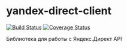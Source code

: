 yandex-direct-client
====================

[![Build Status](https://travis-ci.org/purecode/yandex-direct-client.svg?branch=master)](https://travis-ci.org/purecode/yandex-direct-client) [![Coverage Status](https://coveralls.io/repos/purecode/yandex-direct-client/badge.png?branch=master)](https://coveralls.io/r/purecode/yandex-direct-client?branch=master)

Библиотека для работы с Яндекс.Директ API
